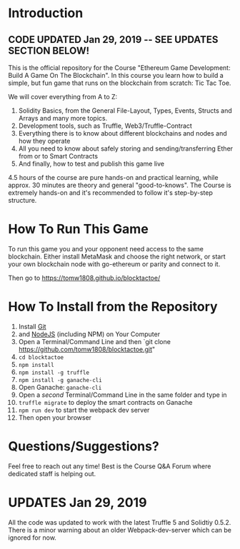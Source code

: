 # Introduction
## CODE UPDATED Jan 29, 2019 -- SEE UPDATES SECTION BELOW!
This is the official repository for the Course "Ethereum Game Development: Build A Game On The Blockchain". In this course you learn how to build a simple, but fun game that runs on the blockchain from scratch: Tic Tac Toe.

We will cover everything from A to Z:

1. Solidity Basics, from the General File-Layout, Types, Events, Structs and Arrays and many more topics.
2. Development tools, such as Truffle, Web3/Truffle-Contract
3. Everything there is to know about different blockchains and nodes and how they operate
4. All you need to know about safely storing and sending/transferring Ether from or to Smart Contracts
5. And finally, how to test and publish this game live

4.5 hours of the course are pure hands-on and practical learning, while approx. 30 minutes are theory and general "good-to-knows". The Course is extremely hands-on and it's recommended to follow it's step-by-step structure.

# How To Run This Game
To run this game you and your opponent need access to the same blockchain. Either install MetaMask and choose the right network, or start your own blockchain node with go-ethereum or parity and connect to it.

Then go to https://tomw1808.github.io/blocktactoe/

# How To Install from the Repository

1. Install [Git](https://git-scm.com/downloads)
2. and [NodeJS](https://nodejs.org/en/download/) (including NPM) on Your Computer
3. Open a Terminal/Command Line and then `git clone https://github.com/tomw1808/blocktactoe.git"
4. `cd blocktactoe`
5. `npm install`
6. `npm install -g truffle`
7. `npm install -g ganache-cli`
8. Open Ganache: `ganache-cli`
9. Open a _second_ Terminal/Command Line in the same folder and type in
10. `truffle migrate` to deploy the smart contracts on Ganache
11. `npm run dev` to start the webpack dev server
12. Then open your browser

# Questions/Suggestions?

Feel free to reach out any time! Best is the Course Q&A Forum where dedicated staff is helping out.

# UPDATES Jan 29, 2019

All the code was updated to work with the latest Truffle 5 and Solidtiy 0.5.2. There is a minor warning about an older Webpack-dev-server which can be ignored for now.